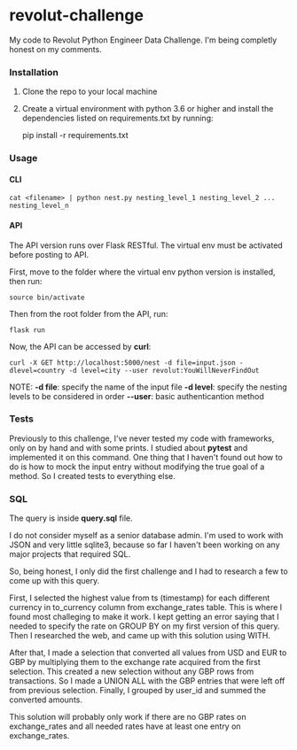# revolut-challenge

My code to Revolut Python Engineer Data Challenge.
I'm being completly honest on my comments.

### Installation

1) Clone the repo to your local machine
2) Create a virtual environment with python 3.6 or higher and install the dependencies listed on requirements.txt by running:

    pip install -r requirements.txt

### Usage
#### CLI

    cat <filename> | python nest.py nesting_level_1 nesting_level_2 ... nesting_level_n
    
#### API

The API version runs over Flask RESTful. The virtual env must be activated before posting to API.

First, move to the folder where the virtual env python version is installed, then run:

    source bin/activate
    
   Then from the root folder from the API, run:
    
    flask run
    
Now, the API can be accessed by **curl**:

    curl -X GET http://localhost:5000/nest -d file=input.json -dlevel=country -d level=city --user revolut:YouWillNeverFindOut
    
NOTE:
**-d file**: specify the name of the input file
**-d level**: specify the nesting levels to be considered in order
**\-\-user**: basic authenticantion method

### Tests

Previously to this challenge, I've never tested my code with frameworks, only on by hand and with some prints. I studied about **pytest** and implemented it on this command. One thing that I haven't found out how to do is how to mock the input entry without modifying the true goal of a method. So I created tests to everything else.

### SQL

The query is inside **query.sql** file.

I do not consider myself as a senior database admin. I'm used to work with JSON and very little sqlite3, because so far I haven't been working on any major projects that required SQL.

So, being honest, I only did the first challenge and I had to research a few to come up with this query.

First, I selected the highest value from ts (timestamp) for each different currency in to_currency column from exchange_rates table. This is where I found most challeging to make it work. I kept getting an error saying that I needed to specify the rate on GROUP BY on my first version of this query. Then I researched the web, and came up with this solution using WITH.

After that, I made a selection that converted all values from USD and EUR to GBP by multiplying them to the exchange rate acquired from the first selection. This created a new selection without any GBP rows from transactions. So I made a UNION ALL with the GBP entries that were left off from previous selection. Finally, I grouped by user_id and summed the converted amounts.

This solution will probably only work if there are no GBP rates on exchange_rates and all needed rates have at least one entry on exchange_rates.
